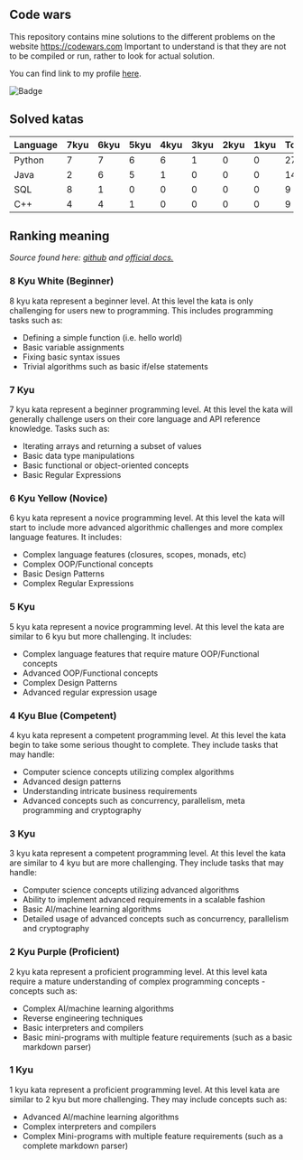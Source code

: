 ## Code wars

This repository contains mine solutions to the different problems on the website https://codewars.com
Important to understand is that they are not to be compiled or run, rather to look for actual solution.

You can find link to my profile [here](https://www.codewars.com/users/Symbios).


![Badge](https://www.codewars.com/users/Symbios/badges/large)

## Solved katas

| Language      | 7kyu          | 6kyu          | 5kyu          | 4kyu          | 3kyu          | 2kyu          | 1kyu          | Total         |
| ------------- | ------------- | ------------- | ------------- | ------------- | ------------- | ------------- | ------------- | ------------- |
| Python        | 7             | 7             | 6             | 6             | 1             | 0             | 0             | 27            |
| Java          | 2             | 6             | 5             | 1             | 0             | 0             | 0             | 14            |
| SQL           | 8             | 1             | 0             | 0             | 0             | 0             | 0             | 9             |
| C++           | 4             | 4             | 1             | 0             | 0             | 0             | 0             | 9             |


## Ranking meaning
_Source found here: [github](https://github.com/Codewars/codewars.com/wiki/Kata-Ranking)_ _and [official docs.](https://www.codewars.com/docs)_

### 8 Kyu White (Beginner)

8 kyu kata represent a beginner level.
At this level the kata is only challenging for users new to programming.
This includes programming tasks such as:

- Defining a simple function (i.e. hello world)
- Basic variable assignments
- Fixing basic syntax issues
- Trivial algorithms such as basic if/else statements

### 7 Kyu

7 kyu kata represent a beginner programming level.
At this level the kata will generally challenge users on their core language and API reference knowledge.
Tasks such as:

- Iterating arrays and returning a subset of values
- Basic data type manipulations
- Basic functional or object-oriented concepts
- Basic Regular Expressions

### 6 Kyu Yellow (Novice)

6 kyu kata represent a novice programming level. At this level the kata will start to include more advanced algorithmic challenges and more complex language features. It includes:

- Complex language features (closures, scopes, monads, etc)
- Complex OOP/Functional concepts
- Basic Design Patterns
- Complex Regular Expressions

### 5 Kyu

5 kyu kata represent a novice programming level.
At this level the kata are similar to 6 kyu but more challenging.
It includes:

- Complex language features that require mature OOP/Functional concepts
- Advanced OOP/Functional concepts
- Complex Design Patterns
- Advanced regular expression usage

### 4 Kyu Blue (Competent)

4 kyu kata represent a competent programming level.
At this level the kata begin to take some serious thought to complete.
They include tasks that may handle:

- Computer science concepts utilizing complex algorithms
- Advanced design patterns
- Understanding intricate business requirements
- Advanced concepts such as concurrency, parallelism, meta programming and cryptography

### 3 Kyu

3 kyu kata represent a competent programming level.
At this level the kata are similar to 4 kyu but are more challenging.
They include tasks that may handle:

- Computer science concepts utilizing advanced algorithms
- Ability to implement advanced requirements in a scalable fashion
- Basic AI/machine learning algorithms
- Detailed usage of advanced concepts such as concurrency, parallelism and cryptography

### 2 Kyu Purple (Proficient)

2 kyu kata represent a proficient programming level.
At this level kata require a mature understanding of complex programming concepts - concepts such as:

- Complex AI/machine learning algorithms
- Reverse engineering techniques
- Basic interpreters and compilers
- Basic mini-programs with multiple feature requirements (such as a basic markdown parser)

### 1 Kyu

1 kyu kata represent a proficient programming level.
At this level kata are similar to 2 kyu but more challenging.
They may include concepts such as:

- Advanced AI/machine learning algorithms
- Complex interpreters and compilers
- Complex Mini-programs with multiple feature requirements (such as a complete markdown parser)
